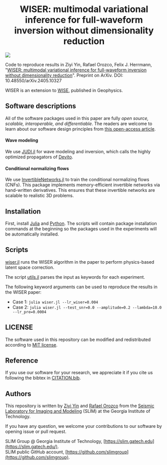 <h1 align="center">WISER: multimodal variational inference for full-waveform inversion without dimensionality reduction</h1>

[![][license-img]][license-status]

Code to reproduce results in Ziyi Yin, Rafael Orozco, Felix J. Herrmann, "[WISER: multimodal variational inference for full-waveform inversion without dimensionality reduction](https://doi.org/10.48550/arXiv.2405.10327)". Preprint on ArXiv. DOI: 10.48550/arXiv.2405.10327

WISER is an extension to [WISE](https://doi.org/10.1190/geo2023-0744.1), published in Geophysics.

## Software descriptions

All of the software packages used in this paper are fully *open source, scalable, interoperable, and differentiable*. The readers are welcome to learn about our software design principles from [this open-access article](https://library.seg.org/doi/10.1190/tle42070474.1).

#### Wave modeling

We use [JUDI.jl](https://github.com/slimgroup/JUDI.jl) for wave modeling and inversion, which calls the highly optimized propagators of [Devito](https://www.devitoproject.org/).

#### Conditional normalizing flows

We use [InvertibleNetworks.jl] to train the conditional normalizing flows (CNFs). This package implements memory-efficient invertible networks via hand-written derivatives. This ensures that these invertible networks are scalable to realistic 3D problems.

## Installation

First, install [Julia](https://julialang.org/) and [Python](https://www.python.org/). The scripts will contain package installation commands at the beginning so the packages used in the experiments will be automatically installed.

## Scripts

[wiser.jl](scripts/wiser.jl) runs the WISER algorithm in the paper to perform physics-based latent space correction.

The script [utils.jl](scripts/utils.jl) parses the input as keywords for each experiment.

The following keyword arguments can be used to reproduce the results in the WISER paper:

- Case 1: `julia wiser.jl --lr_wiser=0.004`
- Case 2: `julia wiser.jl --test_snr=0.0 --amplitude=0.2 --lambda=10.0 --lr_pre=0.0004`

## LICENSE

The software used in this repository can be modified and redistributed according to [MIT license](LICENSE).

## Reference

If you use our software for your research, we appreciate it if you cite us following the bibtex in [CITATION.bib](CITATION.bib).

## Authors

This repository is written by [Ziyi Yin] and [Rafael Orozco] from the [Seismic Laboratory for Imaging and Modeling] (SLIM) at the Georgia Institute of Technology.

If you have any question, we welcome your contributions to our software by opening issue or pull request.

SLIM Group @ Georgia Institute of Technology, [https://slim.gatech.edu](https://slim.gatech.edu/).      
SLIM public GitHub account, [https://github.com/slimgroup](https://github.com/slimgroup).    

[license-status]:LICENSE
[license-img]:http://img.shields.io/badge/license-MIT-brightgreen.svg?style=flat?style=plastic
[Seismic Laboratory for Imaging and Modeling]:https://slim.gatech.edu/
[InvertibleNetworks.jl]:https://github.com/slimgroup/InvertibleNetworks.jl
[Ziyi Yin]:https://ziyiyin97.github.io/
[Rafael Orozco]:https://slim.gatech.edu/people/rafael-orozco